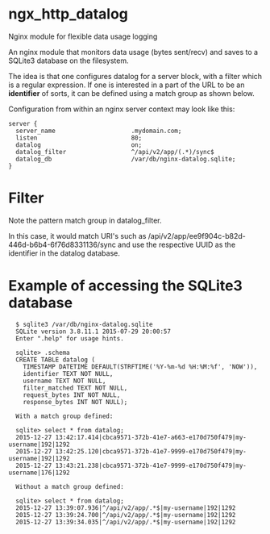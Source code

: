 # ngx_http_datalog
Nginx module for flexible data usage logging

An nginx module that monitors data usage (bytes sent/recv) and saves
to a SQLite3 database on the filesystem.

The idea is that one configures datalog for a server block, with a filter
which is a regular expression. If one is interested in a part of the URL to be
an **identifier** of sorts, it can be defined using a match group as shown below.
 
Configuration from within an nginx server context may look like this:

    server {
      server_name                     .mydomain.com;
      listen                          80;
      datalog                         on;
      datalog_filter                  ^/api/v2/app/(.*)/sync$
      datalog_db                      /var/db/nginx-datalog.sqlite;
    }

# Filter
Note the pattern match group in datalog_filter. 

In this case, it would match URI's such as /api/v2/app/ee9f904c-b82d-446d-b6b4-6f76d8331136/sync 
and use the respective UUID as the identifier in the datalog database. 

# Example of accessing the SQLite3 database
      $ sqlite3 /var/db/nginx-datalog.sqlite
      SQLite version 3.8.11.1 2015-07-29 20:00:57
      Enter ".help" for usage hints.

      sqlite> .schema
      CREATE TABLE datalog (
        TIMESTAMP DATETIME DEFAULT(STRFTIME('%Y-%m-%d %H:%M:%f', 'NOW')), 
        identifier TEXT NOT NULL, 
        username TEXT NOT NULL, 
        filter_matched TEXT NOT NULL, 
        request_bytes INT NOT NULL, 
        response_bytes INT NOT NULL);

      With a match group defined:

      sqlite> select * from datalog;
      2015-12-27 13:42:17.414|cbca9571-372b-41e7-a663-e170d750f479|my-username|192|1292
      2015-12-27 13:42:25.120|cbca9571-372b-41e7-9999-e170d750f479|my-username|192|1292
      2015-12-27 13:43:21.238|cbca9571-372b-41e7-9999-e170d750f479|my-username|176|1292
        
      Without a match group defined:

      sqlite> select * from datalog;
      2015-12-27 13:39:07.936|^/api/v2/app/.*$|my-username|192|1292
      2015-12-27 13:39:24.700|^/api/v2/app/.*$|my-username|192|1292
      2015-12-27 13:39:34.035|^/api/v2/app/.*$|my-username|192|1292

